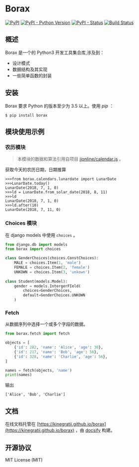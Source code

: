 # Borax


[![PyPI](https://img.shields.io/pypi/v/borax.svg)](https://pypi.org/project/borax) 
[![PyPI - Python Version](https://img.shields.io/pypi/pyversions/borax.svg)](https://pypi.org/project/borax)
[![PyPI - Status](https://img.shields.io/pypi/status/borax.svg)](https://github.com/kinegratii/borax)
[![Build Status](https://travis-ci.org/kinegratii/borax.svg?branch=master)](https://travis-ci.org/kinegratii/borax)



## 概述

Borax 是一个的 Python3 开发工具集合库,涉及到：

 - 设计模式
 - 数据结构及其实现
 - 一些简单函数的封装

## 安装

Borax 要求 Python 的版本至少为 3.5 以上。使用 *pip* ：

```shell
$ pip install borax
```

## 模块使用示例

### 农历模块

> 本模块的数据和算法引用自项目 [jjonline/calendar.js](https://github.com/jjonline/calendar.js) 。

获取今天的农历日期，日期推算

```
>>>from borax.calendars.lunardate import LunarDate
>>>LunarDate.today()
LunarDate(2018, 7, 1, 0)
>>>ld = LunarDate.from_solar_date(2018, 8, 11)
>>>ld
LunarDate(2018, 7, 1, 0)
>>>ld.after(10)
LunarDate(2018, 7, 11, 0)
```

### Choices 模块

在 django models 中使用 `choices` 。

```python
from django.db import models
from borax import choices

class GenderChoices(choices.ConstChoices):
    MALE = choices.Item(1, 'male')
    FEMALE = choices.Item(2, 'female')
    UNKOWN = choices.Item(3, 'unkown')
    
class Student(models.Model):        
    gender = models.IntergerFIeld(
        choices=GenderChoices,
        default=GenderChoices.UNKOWN
    )
```

### Fetch

从数据序列中选择一个或多个字段的数据。

```python
from borax.fetch import fetch

objects = [
    {'id': 282, 'name': 'Alice', 'age': 30},
    {'id': 217, 'name': 'Bob', 'age': 56},
    {'id': 328, 'name': 'Charlie', 'age': 56},
]

names = fetch(objects, 'name')
print(names)
```

输出

```
['Alice', 'Bob', 'Charlie']
```

## 文档

在线文档托管在 [https://kinegratii.github.io/borax](https://kinegratii.github.io/borax) ，由 [docsify](https://docsify.js.org/) 构建。

## 开源协议

MIT License (MIT)